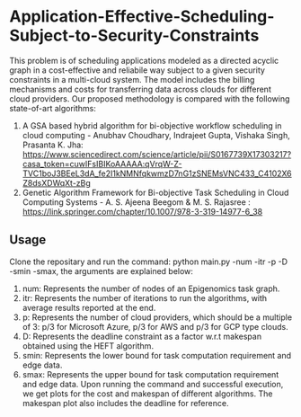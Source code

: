 # Application-Effective-Scheduling-Subject-to-Security-Constraints
This problem is of scheduling applications modeled as a directed acyclic graph in a cost-effective and reliabile way subject to a given security constraints in a multi-cloud system. The model includes the billing mechanisms and costs for transferring data across clouds for different cloud providers. Our proposed methodology is compared with the following state-of-art algorithms:

1) A GSA based hybrid algorithm for bi-objective workflow scheduling in cloud computing - Anubhav Choudhary, Indrajeet Gupta, Vishaka Singh, Prasanta K. Jha: https://www.sciencedirect.com/science/article/pii/S0167739X17303217?casa_token=cuwIFsIBIKoAAAAA:qVrqW-Z-TVC1boJ3BEeL3dA_fe2I1kNMNfqkwmzD7nG1zSNEMsVNC433_C4102X6Z8dsXDWqXt-zBg
2) Genetic Algorithm Framework for Bi-objective Task Scheduling in Cloud Computing Systems - A. S. Ajeena Beegom & M. S. Rajasree : https://link.springer.com/chapter/10.1007/978-3-319-14977-6_38

## Usage
Clone the repositary and run the command: python main.py -num -itr -p -D -smin -smax, the arguments are explained below:

1) num: Represents the number of nodes of an Epigenomics task graph.
2) itr: Represents the number of iterations to run the algorithms, with average results reported at the end.
3) p: Represents the number of cloud providers, which should be a multiple of 3: p/3 for Microsoft Azure, p/3 for AWS and p/3 for GCP type clouds.
4) D: Represents the deadline constraint as a factor w.r.t makespan obtained using the HEFT algorithm.
5) smin: Represents the lower bound for task computation requirement and edge data.
6) smax: Represents the upper bound for task computation requirement and edge data.
Upon running the command and successful execution, we get plots for the cost and makespan of different algorithms. The makespan plot also includes the deadline for reference.

